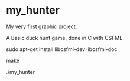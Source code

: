 # my_hunter
My very first graphic project.

A Basic duck hunt game, done in C with CSFML.

sudo apt-get install libcsfml-dev libcsfml-doc

make

./my_hunter
